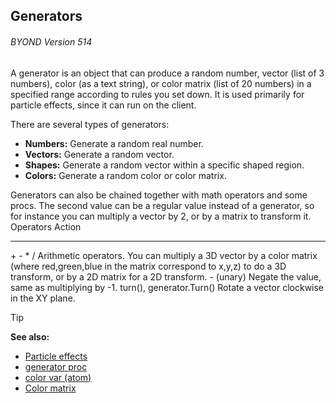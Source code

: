 ## Generators 
###### BYOND Version 514


A generator is an object that can produce a random number,
vector (list of 3 numbers), color (as a text string), or color matrix
(list of 20 numbers) in a specified range according to rules you set
down. It is used primarily for particle effects, since it can run on the
client. 

There are several types of generators:
-   **Numbers:** Generate a random real number.
-   **Vectors:** Generate a random vector.
-   **Shapes:** Generate a random vector within a specific shaped
    region.
-   **Colors:** Generate a random color or color matrix.


Generators can also be chained together with math operators and
some procs. The second value can be a regular value instead of a
generator, so for instance you can multiply a vector by 2, or by a
matrix to transform it.
  Operators                  Action
  -------------------------- -------------------------------------------------------------------------------------------------------------------------------------------------------------------------------------------
  \+ - * /                  Arithmetic operators. You can multiply a 3D vector by a color matrix (where red,green,blue in the matrix correspond to x,y,z) to do a 3D transform, or by a 2D matrix for a 2D transform.
  \- (unary)                 Negate the value, same as multiplying by -1.
  turn(), generator.Turn()   Rotate a vector clockwise in the XY plane.

> [!TIP] 
> **See also:**
> +   [Particle effects](/ref/notes/particles.md) 
> +   [generator proc](/ref/proc/generator.md) 
> +   [color var (atom)](/ref/atom/var/color.md) 
> +   [Color matrix](/ref/notes/color-matrix.md) 